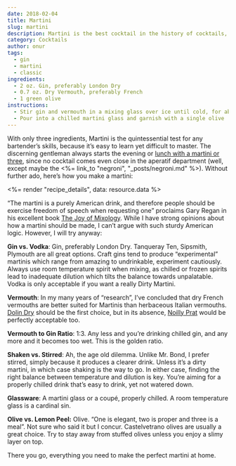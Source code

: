 ```yaml
---
date: 2018-02-04
title: Martini
slug: martini
description: Martini is the best cocktail in the history of cocktails, ever.
category: Cocktails
author: onur
tags:
  - gin
  - martini
  - classic
ingredients:
  - 2 oz. Gin, preferably London Dry
  - 0.7 oz. Dry Vermouth, preferably French
  - 1 green olive
instructions:
  - Stir gin and vermouth in a mixing glass over ice until cold, for about 30 seconds
  - Pour into a chilled martini glass and garnish with a single olive
---
```


With only three ingredients, Martini is the quintessential test for any bartender’s skills, because it’s easy to learn yet difficult to master. The discerning gentleman always starts the evening or [lunch with a martini or three](https://en.wikipedia.org/wiki/Three-martini_lunch), since no cocktail comes even close in the aperatif department (well, except maybe the <%= link_to "negroni", "\_posts/negroni.md" %>). Without further ado, here’s how you make a martini:

<%= render "recipe_details", data: resource.data %>

“The martini is a purely American drink, and therefore people should be exercise freedom of speech when requesting one” proclaims Gary Regan in his excellent book [The Joy of Mixology](https://www.goodreads.com/book/show/454346.The_Joy_of_Mixology). While I have strong opinions about how a martini should be made, I can’t argue with such sturdy American logic. However, I will try anyway:

**Gin vs. Vodka**: Gin, preferably London Dry. Tanqueray Ten, Sipsmith, Plymouth are all great options. Craft gins tend to produce “experimental” martinis which range from amazing to undrinkable, experiment cautiously. Always use room temperature spirit when mixing, as chilled or frozen spirits lead to inadequate dilution which tilts the balance towards unpalatable. Vodka is only acceptable if you want a really Dirty Martini.

**Vermouth**: In my many years of “research”, I’ve concluded that dry French vermouths are better suited for Martinis than herbaceous Italian vermouths. [Dolin Dry](https://www.dolin.fr/en/products/vermouth-dry/) should be the first choice, but in its absence, [Noilly Prat](https://www.noillyprat.com/) would be perfectly acceptable too.

**Vermouth to Gin Ratio**: 1:3. Any less and you’re drinking chilled gin, and any more and it becomes too wet. This is the golden ratio.

**Shaken vs. Stirred**: Ah, the age old dilemma. Unlike Mr. Bond, I prefer stirred, simply because it produces a clearer drink. Unless it’s a dirty martini, in which case shaking is the way to go. In either case, finding the right balance between temperature and dilution is key. You’re aiming for a properly chilled drink that’s easy to drink, yet not watered down.

**Glassware**: A martini glass or a coupé, properly chilled. A room temperature glass is a cardinal sin.

**Olive vs. Lemon Peel:** Olive. “One is elegant, two is proper and three is a meal”. Not sure who said it but I concur. Castelvetrano olives are usually a great choice. Try to stay away from stuffed olives unless you enjoy a slimy layer on top.

There you go, everything you need to make the perfect martini at home.
